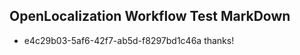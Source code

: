 ## OpenLocalization Workflow Test MarkDown
* e4c29b03-5af6-42f7-ab5d-f8297bd1c46a thanks!

<!--HONumber=Aug16_HO3-->


